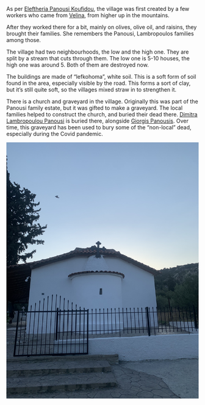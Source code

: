 As per [Eleftheria Panousi Koufidou](Eleftheria%20Panousi%20Koufidou.md), the village was first created by a few workers who came from [Velina](https://goo.gl/maps/gUdGjY6UYazQykX57), from higher up in the mountains.

After they worked there for a bit, mainly on olives, olive oil, and raisins, they brought their families. She remembers the Panousi, Lambropoulos families among those.

The village had two neighbourhoods, the low and the high one. They are split by a stream that cuts through them. The low one is 5-10 houses, the high one was around 5. Both of them are destroyed now.

The buildings are made of “lefkohoma”, white soil. This is a soft form of soil found in the area, especially visible by the road. This forms a sort of clay, but it’s still quite soft, so the villages mixed straw in to strengthen it.

There is a church and graveyard in the village. Originally this was part of the Panousi family estate, but it was gifted to make a graveyard. The local families helped to construct the church, and buried their dead there. [Dimitra Lambropoulou Panousi](Dimitra%20Lambropoulou%20Panousi.md) is buried there, alongside [Giorgis Panousis](Giorgis%20Panousis.md). Over time, this graveyard has been used to bury some of the “non-local” dead, especially during the Covid pandemic.

![](../media/5215DA3E-22A5-4EA4-8747-8516A7E0972F.jpeg)